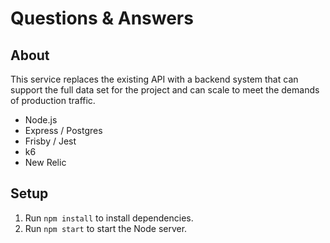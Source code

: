 # Questions & Answers

## About
This service replaces the existing API with a backend system that can support the full data set for the project and can scale to meet the demands of production traffic.

- Node.js
- Express / Postgres
- Frisby / Jest
- k6
- New Relic

## Setup
1. Run `npm install` to install dependencies.
2. Run `npm start` to start the Node server.
